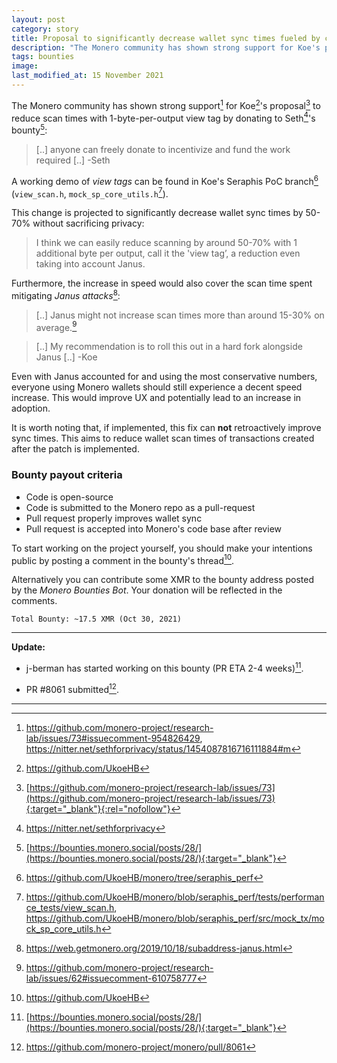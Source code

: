 ```yaml
---
layout: post
category: story
title: Proposal to significantly decrease wallet sync times fueled by community bounty
description: "The Monero community has shown strong support for Koe's proposal to reduce scan times with 1-byte-per-output view tag by donating to Seth's bounty"
tags: bounties
image: 
last_modified_at: 15 November 2021
---
```


The Monero community has shown strong support[^1] for Koe[^2]'s proposal[^3] to reduce scan times with 1-byte-per-output view tag by donating to Seth[^4]'s bounty[^5]:

> [..] anyone can freely donate to incentivize and fund the work required [..] -Seth

A working demo of *view tags* can be found in Koe's Seraphis PoC branch[^6] (`view_scan.h`, `mock_sp_core_utils.h`[^7]).

This change is projected to significantly decrease wallet sync times by 50-70% without sacrificing privacy:

> I think we can easily reduce scanning by around 50-70% with 1 additional byte per output, call it the 'view tag’, a reduction even taking into account Janus. 

Furthermore, the increase in speed would also cover the scan time spent mitigating *Janus attacks*[^8]:

> [..] Janus might not increase scan times more than around 15-30% on average.[^9]

> [..] My recommendation is to roll this out in a hard fork alongside Janus [..] -Koe

Even with Janus accounted for and using the most conservative numbers, everyone using Monero wallets should still experience a decent speed increase. This would improve UX and potentially lead to an increase in adoption.

It is worth noting that, if implemented, this fix can **not** retroactively improve sync times. This aims to reduce wallet scan times of transactions created after the patch is implemented.

### Bounty payout criteria

- Code is open-source
- Code is submitted to the Monero repo as a pull-request
- Pull request properly improves wallet sync
- Pull request is accepted into Monero's code base after review

To start working on the project yourself, you should make your intentions public by posting a comment in the bounty's thread[^2].

Alternatively you can contribute some XMR to the bounty address posted by the *Monero Bounties Bot*. Your donation will be reflected in the comments.


```
Total Bounty: ~17.5 XMR (Oct 30, 2021)
```

---

**Update:**

- j-berman has started working on this bounty (PR ETA 2-4 weeks)[^5].

- PR #8061 submitted[^10].

---

[^1]: https://github.com/monero-project/research-lab/issues/73#issuecomment-954826429, https://nitter.net/sethforprivacy/status/1454087816716111884#m
[^2]: https://github.com/UkoeHB
[^3]: [https://github.com/monero-project/research-lab/issues/73](https://github.com/monero-project/research-lab/issues/73){:target="_blank"}{:rel="nofollow"}
[^4]: https://nitter.net/sethforprivacy
[^5]: [https://bounties.monero.social/posts/28/](https://bounties.monero.social/posts/28/){:target="_blank"}
[^6]: https://github.com/UkoeHB/monero/tree/seraphis_perf
[^7]: https://github.com/UkoeHB/monero/blob/seraphis_perf/tests/performance_tests/view_scan.h, https://github.com/UkoeHB/monero/blob/seraphis_perf/src/mock_tx/mock_sp_core_utils.h
[^8]: https://web.getmonero.org/2019/10/18/subaddress-janus.html
[^9]: https://github.com/monero-project/research-lab/issues/62#issuecomment-610758777
[^10]: https://github.com/monero-project/monero/pull/8061
